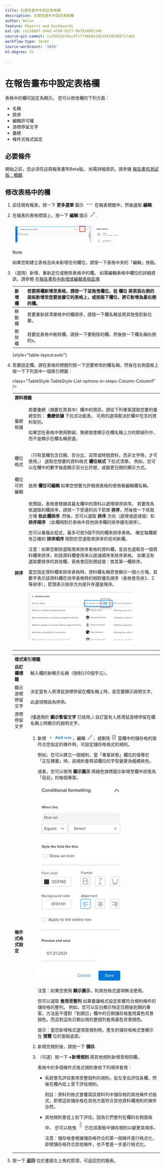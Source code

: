 ```yaml
---
title: 在報告畫布中設定表格欄
description: 在報告畫布中設定表格欄
author: Nolan
feature: Reports and Dashboards
exl-id: ce33888f-344d-4f69-b527-9679340d134b
source-git-commit: ca70952bf0acd71f748b042852d434b560727a83
workflow-type: tm+mt
source-wordcount: '1039'
ht-degree: 2%

---
```



# 在報告畫布中設定表格欄

表格中的欄可設定為顯示。 您可以修改欄的下列方面：

* 名稱
* 排序
* 編輯許可權
* 游標停留文字
* 彙總
* 條件式格式設定

## 必要條件

開始之前，您必須先註冊報表畫布Beta版。 如需詳細資訊，請參閱 [報告畫布測試版：概觀](/help/quicksilver/product-announcements/betas/canvas-dashboards-beta/reporting-canvas-beta-overview.md).

## 修改表格中的欄

1. 前往現有報表，按一下 **更多選單** 圖示 ![](assets/more-icon.png) 在報表標題中，然後選取 **編輯**.
1. 在報表的表格標頭上，按一下 **編輯** 圖示 ![](assets/edit-icon.png).

   ![](assets/edit-icon-table-header-350x71.png)

   >[!NOTE]
   >
   >如果您剛建立表格且尚未新增任何欄位，請按一下表格中央的「編輯」按鈕。

1. （選用）新增、重新定位或刪除表格中的欄。 如需編輯表格中欄位的詳細資訊，請參閱 [在報告畫布中新增或編輯表格區塊](../../../reports-and-dashboards/reporting-canvas/table-blocks/add-or-edit-report-table.md)

   | 新增欄 | 若要將欄新增至表格，請按一下並拖曳欄位，從 **欄位** 將頁面右側的面板新增至您要放置它的表格上，或按兩下欄位，將它新增為最右側的欄。 |
   |---|---|
   | 移動欄 | 若要重新排清單格中的欄順序，請按一下欄名稱並將其拖曳到新位置。 |
   | 刪除欄 | 若要從表格中刪除欄，請按一下要刪除的欄，然後按一下欄名稱右側的x。 |

   {style="table-layout:auto"}

1. 若要設定欄，請在表格的標題列按一下您要修改的欄名稱，然後在右側面板上按一下下列其中一個索引標籤：

   <table style="table-layout:auto"> 
    <col> class="TableStyle-TableStyle-List-options-in-steps-Column-Column1" /&gt;
    <tbody>
     <tr data-mc-conditions="">
      <th role="rowheader" colspan="2">資料標籤</th>
     </tr>
     <tr data-mc-conditions="">
      <td role="rowheader">彙總依據</td>
      <td><p> 若要彙總（摘要在頁首中）欄中的資訊，請從下列專案選取您要的彙總型別： <strong>彙總依據</strong> 下拉式功能表。 可用的選項取決於欄中包含的資料型別。</p><p>如果您在表格中使用群組，聚總值會顯示在欄名稱上方的群組列中，而不是顯示在欄名稱旁邊。</p></td>
     </tr>
     <tr data-mc-conditions="">
      <td role="rowheader">欄位格式</td>
      <td><p>（只有當欄包含日期、百分比、貨幣或時間資料，而非文字時，才可使用。） 選取您想要的資料格式 <b>欄位格式</b> 下拉式清單。 例如，您可以在欄中的數字後面顯示百分比符號，或變更日期的顯示方式。</p></td>
     </tr>
     <tr data-mc-conditions="">
      <td role="rowheader">欄位可供編輯</td>
      <td><span>啟用 <strong>欄位可編輯</strong> 如果您想要允許檢視表格的使用者編輯欄名稱。</span></td>
     </tr>
     <tr>
      <td role="rowheader"><strong>排序</strong></td>
      <td><p>依預設，表格會根據其最左欄中的資料以遞增順序排序。 若要改為依選取的欄排序，請按一下旁邊的向下箭頭 <strong>排序</strong>，然後按一下核取方塊 <b>依此欄排序</b>. 然後，您可以選取 <strong>排序</strong> 方向（遞增或遞減值）和 <strong>排序順序</strong> （此欄相對於表格中其他排序欄的排序優先順序）。</p><p>您可以重複此程式，最多可依5個不同的欄來排序表格。 確定每欄都有正確的 <strong>排序順序</strong> 相對於您選取來排序的任何新欄。</p><p>注意：如果您刪除選取用來排序表格的資料欄，並且也選取另一個資料欄來排序，則該資料欄會用來以遞減順序來排序表格。 如果沒有選取要排序的其他欄，表格會回到預設值：依其第一欄排序。</p><p>當您指定資料欄來排序表格時，資料欄名稱旁會顯示一個小方塊，其數字表示該資料欄在排序表格時的相對優先順序（表格會先依1、2等排序），箭頭表示排序方向是升序還是降序。 </p><p><img src="assets/sorting-indicator-350x170.png" style="width: 350;height: 170;"></p></td>
     </tr>
    </tbody>
   </table>

   <table style="table-layout:auto"> 
    <col> 
    <col> 
    <tbody> 
     <tr> 
      <th role="rowheader" colspan="2">樣式索引標籤</th> 
     </tr> 
     <tr> 
      <td role="rowheader"><strong>自訂欄標籤</strong> </td> 
      <td>輸入欄的新顯示名稱（限制100個字元）。</td> 
     </tr> 
     <tr> 
      <td role="rowheader">顯示游標停留文字</td> 
      <td> <p>決定當有人將滑鼠游標停留在欄名稱上時，是否要顯示說明文字。</p> <p>此選項預設為停用。</p> </td> 
     </tr> 
     <tr> 
      <td role="rowheader">游標停留文字</td> 
      <td>(僅適用於 <strong>顯示暫留文字</strong> 已啟用。) 自訂當有人將滑鼠游標停留在欄名稱上時顯示的說明文字。</td> 
     </tr> 
     <tr> 
      <td role="rowheader"><strong>條件式格式設定</strong> </td> 
      <td> 
       <ol data-mc-continue="false"> 
        <li value="1"> <p>新增 <img src="assets/add-rule.png">，編輯 <img src="assets/edit-icon.png">，或刪除 <img src="assets/delete.png"> 當欄中的儲存格的值符合您指定的條件時，可設定儲存格格式的規則。</p> <p>例如，您可以建立一個規則，當「專案狀態」欄位的值等於「正在建置」時，該規則會將該欄位的字型變更為粗體紫色。</p> <p>或者，您可以使用 <b>顯示圖示</b> 將綠色旗標圖示新增至欄中狀態為「目前」的每個專案。</p> <p> <img src="assets/conditional-formatting-options.png"> </p> <p>注意：如果您使用 <strong>顯示圖示</strong>，則其他格式選項無法使用。</p> <p>您可以選取 <strong>套用至整列</strong> 如果要讓格式設定影響符合規則條件的儲存格的整列。 例如，您可以反白顯示特定日期後到期的專案，方法是不僅對「到期日」欄中的日期儲存格套用黃色背景顏色，而且對這些日期出現的整個列套用黃色背景顏色。</p> <p>提示：當您新增格式選項至規則時，產生的儲存格格式會顯示在 <strong>預覽</strong> 位於面板底部。</p> </li> 
        <li value="2">新增完規則後，請按一下 <strong>儲存</strong>.</li> 
        <li value="3"> <p>（可選）按一下 <b>+新增規則</b> 將其他規則新增至相同欄。</p> <p>表格中的多個條件式格式規則會依下列順序套用：</p> 
         <ul> 
          <li> <p>系統會先評估套用至整個列的規則，從左至右評估各欄，然後在欄內從上至下評估規則。</p> <p>附註：資料列格式會覆寫該資料列中儲存格的其他條件式格式，即使這些儲存格在其他方面符合其他資料欄規則的條件亦然。</p> </li> 
          <li> <p>其他規則會從上到下評估，因為它們會列在欄的右側面板中。 您可以拖曳 <img src="assets/drag-object-icon.png"> 已在該面板中儲存規則以變更其順序。</p> <p>注意：儲存格會根據儲存格符合的第一個條件進行格式化，即使儲存格符合其他條件，也不會進一步進行格式化。</p> </li> 
         </ul> </li> 
       </ol> </td> 
     </tr> 
    </tbody> 
   </table>

1. 按一下 **返回** 位於畫面左上角的箭頭，可返回您的報表。
